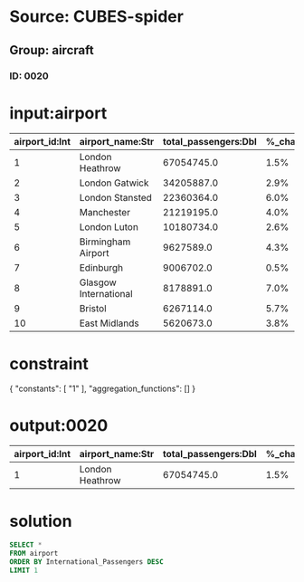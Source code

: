 # Source: CUBES-spider
## Group: aircraft
### ID: 0020

# input:airport

| airport_id:Int | airport_name:Str | total_passengers:Dbl | %_change_2007:Str | international_passengers:Dbl | domestic_passengers:Dbl | transit_passengers:Dbl | aircraft_movements:Dbl | freight_metric_tonnes:Dbl |
|---|---|---|---|---|---|---|---|---|
| 1 | London Heathrow | 67054745.0 | 1.5% | 61344438.0 | 5562516.0 | 147791.0 | 478693.0 | 1397054.0 |
| 2 | London Gatwick | 34205887.0 | 2.9% | 30431051.0 | 3730963.0 | 43873.0 | 263653.0 | 107702.0 |
| 3 | London Stansted | 22360364.0 | 6.0% | 19996947.0 | 2343428.0 | 19989.0 | 193282.0 | 197738.0 |
| 4 | Manchester | 21219195.0 | 4.0% | 18119230.0 | 2943719.0 | 156246.0 | 204610.0 | 141781.0 |
| 5 | London Luton | 10180734.0 | 2.6% | 8853224.0 | 1320678.0 | 6832.0 | 117859.0 | 40518.0 |
| 6 | Birmingham Airport | 9627589.0 | 4.3% | 8105162.0 | 1471538.0 | 50889.0 | 112227.0 | 12192.0 |
| 7 | Edinburgh | 9006702.0 | 0.5% | 3711140.0 | 5281038.0 | 14524.0 | 125550.0 | 12418.0 |
| 8 | Glasgow International | 8178891.0 | 7.0% | 3943139.0 | 4192121.0 | 43631.0 | 100087.0 | 3546.0 |
| 9 | Bristol | 6267114.0 | 5.7% | 5057051.0 | 1171605.0 | 38458.0 | 76517.0 | 3.0 |
| 10 | East Midlands | 5620673.0 | 3.8% | 4870184.0 | 746094.0 | 4395.0 | 93038.0 | 261507.0 |

# constraint

{
  "constants": [
    "1"
  ],
  "aggregation_functions": []
}

# output:0020

| airport_id:Int | airport_name:Str | total_passengers:Dbl | %_change_2007:Str | international_passengers:Dbl | domestic_passengers:Dbl | transit_passengers:Dbl | aircraft_movements:Dbl | freight_metric_tonnes:Dbl |
|---|---|---|---|---|---|---|---|---|
| 1 | London Heathrow | 67054745.0 | 1.5% | 61344438.0 | 5562516.0 | 147791.0 | 478693.0 | 1397054.0 |

# solution

```sql
SELECT *
FROM airport
ORDER BY International_Passengers DESC
LIMIT 1
```
